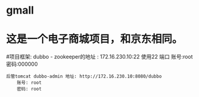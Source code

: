 # gmall
# 这是一个电子商城项目，和京东相同。


#项目框架:
    dubbo - zookeeper的地址 : 172.16.230.10:22  使用22 端口
        账号:root
        密码:000000
    
    后管tomcat dubbo-admin 地址: http://172.16.230.10:8080/dubbo
        账号: root   
        密码: root